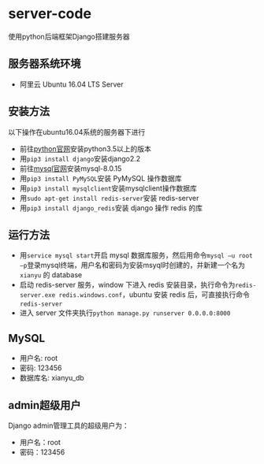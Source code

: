 # server-code
使用python后端框架Django搭建服务器

## 服务器系统环境
- 阿里云 Ubuntu 16.04 LTS Server

## 安装方法
以下操作在ubuntu16.04系统的服务器下进行

- 前往[python官网](https://www.python.org/downloads/)安装python3.5以上的版本
- 用`pip3 install django`安装django2.2
- 前往[mysql官网](https://www.mysql.com/downloads/)安装mysql-8.0.15
- 用`pip3 install PyMySQL`安装 PyMySQL 操作数据库
- 用`pip3 install mysqlclient`安装mysqlclient操作数据库
- 用`sudo apt-get install redis-server`安装 redis-server
- 用`pip3 install django_redis`安装 django 操作 redis 的库


## 运行方法

- 用`service mysql start`开启 mysql 数据库服务，然后用命令`mysql –u root –p`登录mysql终端，用户名和密码为安装msyql时创建的，并新建一个名为 `xianyu` 的 database
- 启动 redis-server 服务，window 下进入 redis 安装目录，执行命令为`redis-server.exe redis.windows.conf`，ubuntu 安装 redis 后，可直接执行命令`redis-server`
- 进入 server 文件夹执行`python manage.py runserver 0.0.0.0:8000`


## MySQL

* 用户名: root
* 密码: 123456
* 数据库名: xianyu_db



## admin超级用户
Django admin管理工具的超级用户为：
- 用户名：root
- 密码：123456
